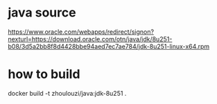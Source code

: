# java source
https://www.oracle.com/webapps/redirect/signon?nexturl=https://download.oracle.com/otn/java/jdk/8u251-b08/3d5a2bb8f8d4428bbe94aed7ec7ae784/jdk-8u251-linux-x64.rpm

# how to build
docker build -t  zhoulouzi/java:jdk-8u251 .